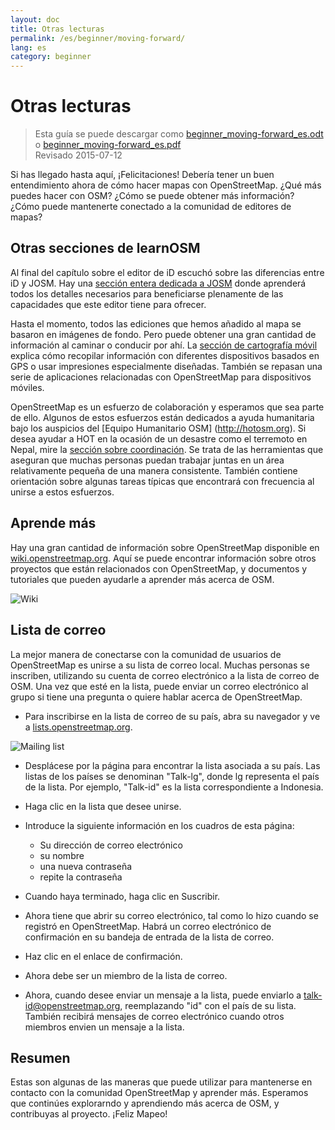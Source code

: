 ```yaml
---
layout: doc
title: Otras lecturas
permalink: /es/beginner/moving-forward/
lang: es
category: beginner
---
```


Otras lecturas
===============

> Esta guía se puede descargar como [beginner_moving-forward_es.odt](/files/beginner_moving-forward_es.odt) o [beginner_moving-forward_es.pdf](/files/beginner_moving-forward_es.pdf)  
> Revisado 2015-07-12  

Si has llegado hasta aquí, ¡Felicitaciones! Debería tener un buen entendimiento ahora de cómo hacer mapas con OpenStreetMap. ¿Qué más puedes hacer con OSM? ¿Cómo se puede obtener más información? ¿Cómo puede mantenerte conectado a la comunidad de editores de mapas?  

Otras secciones de learnOSM
---------------------------

Al final del capítulo sobre el editor de iD escuchó sobre las diferencias entre iD y JOSM. Hay una [sección entera dedicada a JOSM](/es/josm/) donde aprenderá todos los detalles necesarios para beneficiarse plenamente de las capacidades que este editor tiene para ofrecer.  

Hasta el momento, todos las ediciones que hemos añadido al mapa se basaron en imágenes de fondo. Pero puede obtener una gran cantidad de información al caminar o conducir por ahí. La [sección de cartografía móvil](/es/mobile-mapping/) explica cómo recopilar información con diferentes dispositivos basados ​​en GPS o usar impresiones especialmente diseñadas. También se repasan una serie de aplicaciones relacionadas con OpenStreetMap para dispositivos móviles.  

OpenStreetMap es un esfuerzo de colaboración y esperamos que sea parte de ello. Algunos de estos esfuerzos están dedicados a ayuda humanitaria bajo los auspicios del [Equipo Humanitario OSM] (http://hotosm.org). Si desea ayudar a HOT en la ocasión de un desastre como el terremoto en Nepal, mire la [sección sobre coordinación](/es/coordination/). Se trata de las herramientas que aseguran que muchas personas puedan trabajar juntas en un área relativamente pequeña de una manera consistente. También contiene orientación sobre algunas tareas típicas que encontrará con frecuencia al unirse a estos esfuerzos.  


Aprende más
----------

Hay una gran cantidad de información sobre OpenStreetMap disponible en [wiki.openstreetmap.org](http://wiki.openstreetmap.org/). Aquí se puede encontrar información sobre otros proyectos que están relacionados con OpenStreetMap, y documentos y tutoriales que pueden ayudarle a aprender más acerca de OSM.  

![Wiki][]

<!-- also more info on this site once it is prepared -->

Lista de correo
------------

La mejor manera de conectarse con la comunidad de usuarios de OpenStreetMap es unirse a su lista de correo local. Muchas personas se inscriben, utilizando su cuenta de correo electrónico a la lista de correo de OSM. Una vez que esté en la lista, puede enviar un correo electrónico al grupo si tiene una pregunta o quiere hablar acerca de OpenStreetMap.  

- Para inscribirse en la lista de correo de su país, abra su navegador y ve a [lists.openstreetmap.org](http://lists.openstreetmap.org/).  

![Mailing list][]

- Desplácese por la página para encontrar la lista asociada a su país. Las listas de los países se denominan "Talk-lg", donde lg representa el país de la lista. Por ejemplo, "Talk-id" es la lista correspondiente a Indonesia.  

- Haga clic en la lista que desee unirse.  
 - Introduce la siguiente información en los cuadros de esta página:  
    + Su dirección de correo electrónico  
    + su nombre  
    + una nueva contraseña  
    + repite la contraseña  
- Cuando haya terminado, haga clic en Suscribir.
- Ahora tiene que abrir su correo electrónico, tal como lo hizo cuando se registró en OpenStreetMap. Habrá un correo electrónico de confirmación en su bandeja de entrada de la lista de correo.  
- Haz clic en el enlace de confirmación.  
- Ahora debe ser un miembro de la lista de correo.  
- Ahora, cuando desee enviar un mensaje a la lista, puede enviarlo a [talk-id@openstreetmap.org](mailto:talk-id@openstreetmap.org), reemplazando "id" con el país de su lista. También recibirá mensajes de correo electrónico cuando otros miembros envien un mensaje a la lista.  

<!-- maybe expand and put this back later
MapOSMatic
----------

Uno de estos proyectos se llama MapOSMatic, que se puede acceder a través de su
navegador en [maposmatic.org](http://www.maposmatic.org/). Esta
es una herramienta sencilla para imprimir un mapa de cualquier área que elija. Se
creará automáticamente el mapa, junto con una rejilla sobre el mapa, y un
índice de ubicaciones que se incluyen en la zona.

![MapOSMatic][]
-->


Resumen
-------

Estas son algunas de las maneras que puede utilizar para mantenerse en contacto con la comunidad OpenStreetMap y aprender más. Esperamos que continúes explorarndo y aprendiendo más acerca de OSM, y contribuyas al proyecto. ¡Feliz Mapeo!


[MapOSMatic]: /images/beginner/maposmatic-homepage.png
[Wiki]: /images/beginner/osm-wiki.png
[Mailing list]: /images/beginner/osm-mailing-lists.png